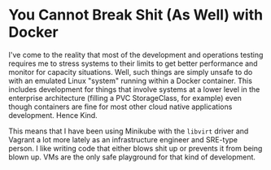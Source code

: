 # You Cannot Break Shit (As Well) with Docker

I've come to the reality that most of the development and operations
testing requires me to stress systems to their limits to get better
performance and monitor for capacity situations. Well, such things are
simply unsafe to do with an emulated Linux "system" running within a
Docker container. This includes development for things that involve
systems at a lower level in the enterprise architecture (filling a PVC
StorageClass, for example) even though containers are fine for most
other cloud native applications development. Hence Kind.

This means that I have been using Minikube with the `libvirt` driver and
Vagrant a lot more lately as an infrastructure engineer and SRE-type
person. I like writing code that either blows shit up or prevents it
from being blown up. VMs are the only safe playground for that kind of
development.
